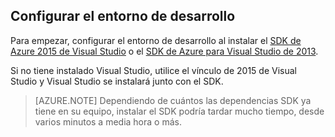 ## <a name="setupdevenv"></a>Configurar el entorno de desarrollo

Para empezar, configurar el entorno de desarrollo al instalar el [SDK de Azure 2015 de Visual Studio](http://go.microsoft.com/fwlink/?linkid=518003) o el [SDK de Azure para Visual Studio de 2013](http://go.microsoft.com/fwlink/?LinkID=324322).

Si no tiene instalado Visual Studio, utilice el vínculo de 2015 de Visual Studio y Visual Studio se instalará junto con el SDK.

>[AZURE.NOTE] Dependiendo de cuántos las dependencias SDK ya tiene en su equipo, instalar el SDK podría tardar mucho tiempo, desde varios minutos a media hora o más.
